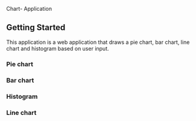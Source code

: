 Chart- Application

## Getting Started

This application is a web application that draws a pie chart, bar chart, line chart and histogram based on user input.

### Pie chart


### Bar chart

### Histogram

### Line chart
